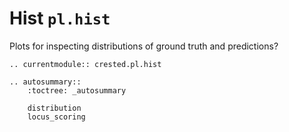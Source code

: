 # Hist  `pl.hist`

Plots for inspecting distributions of ground truth and predictions?

```{eval-rst}
.. currentmodule:: crested.pl.hist
```

```{eval-rst}
.. autosummary::
    :toctree: _autosummary

    distribution
    locus_scoring
```
